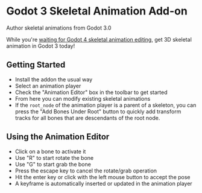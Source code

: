 # Godot 3 Skeletal Animation Add-on

Author skeletal animations from Godot 3.0

While you're [waiting for Godot 4 skeletal animation editing](https://www.youtube.com/watch?v=_timNOvSm_U), get 3D skeletal animation in Godot 3 today!

## Getting Started
- Install the addon the usual way
- Select an animation player
- Check the "Animation Editor" box in the toolbar to get started
- From here you can modify existing skeletal animations
- If the `root_node` of the animation player is a parent of a skeleton, you can press the "Add Bones Under Root" button to quickly add transform tracks for all bones that are descendants of the root node.

## Using the Animation Editor
- Click on a bone to activate it
- Use "R" to start rotate the bone
- Use "G" to start grab the bone
- Press the escape key to cancel the rotate/grab operation
- Hit the enter key or click with the left mouse button to accept the pose
- A keyframe is automatically inserted or updated in the animation player

